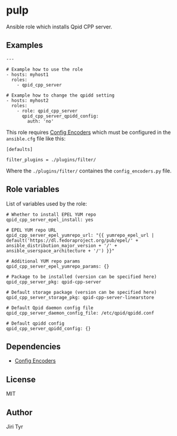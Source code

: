 pulp
====

Ansible role which installs Qpid CPP server.


Examples
--------

```
---

# Example how to use the role
- hosts: myhost1
  roles:
    - qpid_cpp_server

# Example how to change the qpidd setting
- hosts: myhost2
  roles:
    - role: qpid_cpp_server
      qpid_cpp_server_qpidd_config:
        auth: 'no'
```

This role requires [Config
Encoders](https://github.com/jtyr/ansible/blob/jtyr-config_encoders/lib/ansible/plugins/filter/config_encoders.py)
which must be configured in the `ansible.cfg` file like this:

```
[defaults]

filter_plugins = ./plugins/filter/
```

Where the `./plugins/filter/` containes the `config_encoders.py` file.


Role variables
--------------

List of variables used by the role:

```
# Whether to install EPEL YUM repo
qpid_cpp_server_epel_install: yes

# EPEL YUM repo URL
qpid_cpp_server_epel_yumrepo_url: "{{ yumrepo_epel_url | default('https://dl.fedoraproject.org/pub/epel/' + ansible_distribution_major_version + '/' + ansible_userspace_architecture + '/') }}"

# Additional YUM repo params
qpid_cpp_server_epel_yumrepo_params: {}

# Package to be installed (version can be specified here)
qpid_cpp_server_pkg: qpid-cpp-server

# Default storage package (version can be specified here)
qpid_cpp_server_storage_pkg: qpid-cpp-server-linearstore

# Default Qpid daemon config file
qpid_cpp_server_daemon_config_file: /etc/qpid/qpidd.conf

# Default qpidd config
qpid_cpp_server_qpidd_config: {}
```


Dependencies
------------

- [Config Encoders](https://github.com/jtyr/ansible/blob/jtyr-config_encoders/lib/ansible/plugins/filter/config_encoders.py)


License
-------

MIT


Author
------

Jiri Tyr
